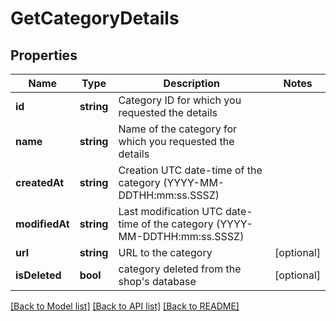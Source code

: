 # GetCategoryDetails

## Properties
Name | Type | Description | Notes
------------ | ------------- | ------------- | -------------
**id** | **string** | Category ID for which you requested the details | 
**name** | **string** | Name of the category for which you requested the details | 
**createdAt** | **string** | Creation UTC date-time of the category (YYYY-MM-DDTHH:mm:ss.SSSZ) | 
**modifiedAt** | **string** | Last modification UTC date-time of the category (YYYY-MM-DDTHH:mm:ss.SSSZ) | 
**url** | **string** | URL to the category | [optional] 
**isDeleted** | **bool** | category deleted from the shop&#39;s database | [optional] 

[[Back to Model list]](../../README.md#documentation-for-models) [[Back to API list]](../../README.md#documentation-for-api-endpoints) [[Back to README]](../../README.md)


